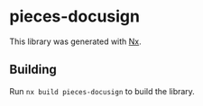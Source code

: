 # pieces-docusign

This library was generated with [Nx](https://nx.dev).

## Building

Run `nx build pieces-docusign` to build the library.
